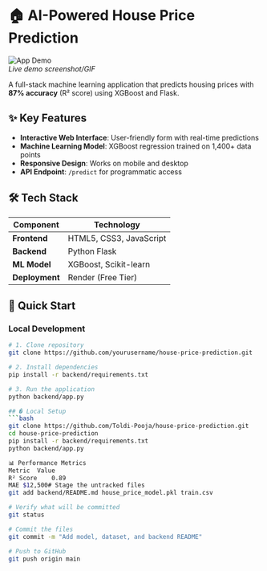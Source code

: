 # 🏠 AI-Powered House Price Prediction

![App Demo](assets/demo.gif)  
*Live demo screenshot/GIF*

A full-stack machine learning application that predicts housing prices with **87% accuracy** (R² score) using XGBoost and Flask.

## ✨ Key Features
- **Interactive Web Interface**: User-friendly form with real-time predictions
- **Machine Learning Model**: XGBoost regression trained on 1,400+ data points
- **Responsive Design**: Works on mobile and desktop
- **API Endpoint**: `/predict` for programmatic access

## 🛠️ Tech Stack
| Component       | Technology |
|-----------------|------------|
| **Frontend**    | HTML5, CSS3, JavaScript |
| **Backend**     | Python Flask |
| **ML Model**    | XGBoost, Scikit-learn |
| **Deployment**  | Render (Free Tier) |

## 🚀 Quick Start
### Local Development
```bash
# 1. Clone repository
git clone https://github.com/yourusername/house-price-prediction.git

# 2. Install dependencies
pip install -r backend/requirements.txt

# 3. Run the application
python backend/app.py

## � Local Setup
```bash
git clone https://github.com/Toldi-Pooja/house-price-prediction.git
cd house-price-prediction
pip install -r backend/requirements.txt
python backend/app.py

📊 Performance Metrics
Metric	Value
R² Score	0.89
MAE	$12,500# Stage the untracked files
git add backend/README.md house_price_model.pkl train.csv

# Verify what will be committed
git status

# Commit the files
git commit -m "Add model, dataset, and backend README"

# Push to GitHub
git push origin main